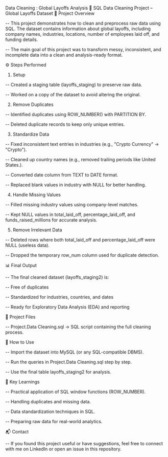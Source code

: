 
Data Cleaning : Global Layoffs Analysis
🧹 SQL Data Cleaning Project – Global Layoffs Dataset
📌 Project Overview

-- This project demonstrates how to clean and preprocess raw data using SQL. The dataset contains information about global layoffs, including company names, industries, locations, number of employees laid off, and funding details.

-- The main goal of this project was to transform messy, inconsistent, and incomplete data into a clean and analysis-ready format.

⚙️ Steps Performed
1. Setup

-- Created a staging table (layoffs_staging) to preserve raw data.

-- Worked on a copy of the dataset to avoid altering the original.

2. Remove Duplicates

-- Identified duplicates using ROW_NUMBER() with PARTITION BY.

-- Deleted duplicate records to keep only unique entries.

3. Standardize Data

-- Fixed inconsistent text entries in industries (e.g., "Crypto Currency" → "Crypto").

-- Cleaned up country names (e.g., removed trailing periods like United States.).

-- Converted date column from TEXT to DATE format.

-- Replaced blank values in industry with NULL for better handling.

4. Handle Missing Values

-- Filled missing industry values using company-level matches.

-- Kept NULL values in total_laid_off, percentage_laid_off, and funds_raised_millions for accurate analysis.

5. Remove Irrelevant Data

-- Deleted rows where both total_laid_off and percentage_laid_off were NULL (useless data).

-- Dropped the temporary row_num column used for duplicate detection.

📊 Final Output

-- The final cleaned dataset (layoffs_staging2) is:

-- Free of duplicates

-- Standardized for industries, countries, and dates

-- Ready for Exploratory Data Analysis (EDA) and reporting

📂 Project Files

-- Project.Data Cleaning.sql → SQL script containing the full cleaning process.

🚀 How to Use

-- Import the dataset into MySQL (or any SQL-compatible DBMS).

-- Run the queries in Project.Data Cleaning.sql step by step.

-- Use the final table layoffs_staging2 for analysis.

🔑 Key Learnings

-- Practical application of SQL window functions (ROW_NUMBER).

-- Handling duplicates and missing data.

-- Data standardization techniques in SQL.

-- Preparing raw data for real-world analytics.

📬 Contact

-- If you found this project useful or have suggestions, feel free to connect with me on LinkedIn
 or open an issue in this repository.
